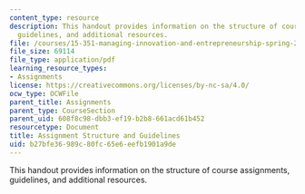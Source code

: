 ```yaml
---
content_type: resource
description: This handout provides information on the structure of course assignments,
  guidelines, and additional resources.
file: /courses/15-351-managing-innovation-and-entrepreneurship-spring-2008/b27bfe36989c80fc65e6eefb1901a9de_assign_info.pdf
file_size: 69114
file_type: application/pdf
learning_resource_types:
- Assignments
license: https://creativecommons.org/licenses/by-nc-sa/4.0/
ocw_type: OCWFile
parent_title: Assignments
parent_type: CourseSection
parent_uid: 608f8c98-dbb3-ef19-b2b8-661acd61b452
resourcetype: Document
title: Assignment Structure and Guidelines
uid: b27bfe36-989c-80fc-65e6-eefb1901a9de
---
```

This handout provides information on the structure of course assignments, guidelines, and additional resources.